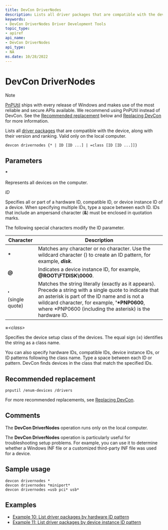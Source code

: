 ```yaml
---
title: DevCon DriverNodes
description: Lists all driver packages that are compatible with the device, along with their version and ranking. Valid only on the local computer.
keywords:
- DevCon DriverNodes Driver Development Tools
topic_type:
- apiref
api_name:
- DevCon DriverNodes
api_type:
- NA
ms.date: 10/28/2022
---
```


# DevCon DriverNodes

> [!NOTE]
> [PnPUtil](pnputil.md) ships with every release of Windows and makes use of the most reliable and secure APIs available. We recommend using PnPUtil instead of DevCon. See the [Recommended replacement](#recommended-replacement) below and [Replacing DevCon](devcon-migration.md) for more information.

Lists all [driver packages](../install/components-of-a-driver-package.md) that are compatible with the device, along with their version and ranking. Valid only on the local computer.

``` console
devcon drivernodes {* | ID [ID ...] | =class [ID [ID ...]]}
```

## Parameters

**\***

Represents all devices on the computer.

*ID*

Specifies all or part of a hardware ID, compatible ID, or device instance ID of a device. When specifying multiple IDs, type a space between each ID. IDs that include an ampersand character (**&**) must be enclosed in quotation marks.

The following special characters modify the ID parameter.

| Character | Description |
|---|---|
| **\*** | Matches any character or no character. Use the wildcard character () to create an ID pattern, for example, ***disk***. |
| **@** | Indicates a device instance ID, for example, **@ROOT\FTDISK\0000**. |
| **'**</br>(single quote) | Matches the string literally (exactly as it appears). Precede a string with a single quote to indicate that an asterisk is part of the ID name and is not a wildcard character, for example, **'\*PNP0600**, where *PNP0600 (including the asterisk) is the hardware ID. |

**=***\<class\>*

Specifies the device setup class of the devices. The equal sign (**=**) identifies the string as a class name.

You can also specify hardware IDs, compatible IDs, device instance IDs, or ID patterns following the class name. Type a space between each ID or pattern. DevCon finds devices in the class that match the specified IDs.

## Recommended replacement

``` console
pnputil /enum-devices /drivers
```

For more recommended replacements, see [Replacing DevCon](devcon-migration.md).

## Comments

The **DevCon DriverNodes** operation runs only on the local computer.

The **DevCon DriverNodes** operation is particularly useful for troubleshooting setup problems. For example, you can use it to determine whether a Windows INF file or a customized third-party INF file was used for a device.

## Sample usage

``` console
devcon drivernodes *
devcon drivernodes *miniport*
devcon drivernodes =usb pci* usb*
```

## Examples

- [Example 10: List driver packages by hardware ID pattern](devcon-examples.md#example-10-list-driver-packages-by-hardware-id-pattern)
- [Example 11: List driver packages by device instance ID pattern](devcon-examples.md#example-11-list-driver-packages-by-device-instance-id-pattern)
